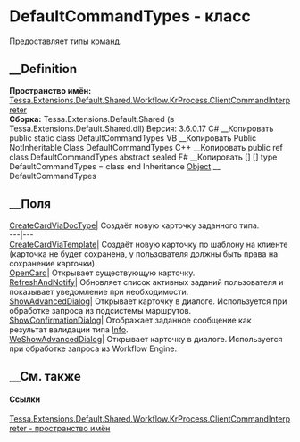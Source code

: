 # DefaultCommandTypes - класс
Предоставляет типы команд.
## __Definition
 **Пространство имён:**
[Tessa.Extensions.Default.Shared.Workflow.KrProcess.ClientCommandInterpreter](N_Tessa_Extensions_Default_Shared_Workflow_KrProcess_ClientCommandInterpreter.htm)  
 **Сборка:** Tessa.Extensions.Default.Shared (в
Tessa.Extensions.Default.Shared.dll) Версия: 3.6.0.17
C# __Копировать
     public static class DefaultCommandTypes
VB __Копировать
     Public NotInheritable Class DefaultCommandTypes
C++ __Копировать
     public ref class DefaultCommandTypes abstract sealed
F# __Копировать
     [<AbstractClassAttribute>]
    [<SealedAttribute>]
    type DefaultCommandTypes = class end
Inheritance
    [Object](https://learn.microsoft.com/dotnet/api/system.object) __ DefaultCommandTypes
##  __Поля
[CreateCardViaDocType](F_Tessa_Extensions_Default_Shared_Workflow_KrProcess_ClientCommandInterpreter_DefaultCommandTypes_CreateCardViaDocType.htm)|
Cоздаёт новую карточку заданного типа.  
---|---  
[CreateCardViaTemplate](F_Tessa_Extensions_Default_Shared_Workflow_KrProcess_ClientCommandInterpreter_DefaultCommandTypes_CreateCardViaTemplate.htm)|
Cоздаёт новую карточку по шаблону на клиенте (карточка не будет сохранена, у
пользователя должны быть права на сохранение карточки).  
[OpenCard](F_Tessa_Extensions_Default_Shared_Workflow_KrProcess_ClientCommandInterpreter_DefaultCommandTypes_OpenCard.htm)|
Открывает существующую карточку.  
[RefreshAndNotify](F_Tessa_Extensions_Default_Shared_Workflow_KrProcess_ClientCommandInterpreter_DefaultCommandTypes_RefreshAndNotify.htm)|
Обновляет список активных заданий пользователя и показывает уведомление при
необходимости.  
[ShowAdvancedDialog](F_Tessa_Extensions_Default_Shared_Workflow_KrProcess_ClientCommandInterpreter_DefaultCommandTypes_ShowAdvancedDialog.htm)|
Открывает карточку в диалоге. Используется при обработке запроса из подсистемы
маршрутов.  
[ShowConfirmationDialog](F_Tessa_Extensions_Default_Shared_Workflow_KrProcess_ClientCommandInterpreter_DefaultCommandTypes_ShowConfirmationDialog.htm)|
Отображает заданное сообщение как результат валидации типа
[Info](T_Tessa_Platform_Validation_ValidationResultType.htm).  
[WeShowAdvancedDialog](F_Tessa_Extensions_Default_Shared_Workflow_KrProcess_ClientCommandInterpreter_DefaultCommandTypes_WeShowAdvancedDialog.htm)|
Открывает карточку в диалоге. Используется при обработке запроса из Workflow
Engine.  
## __См. также
#### Ссылки
[Tessa.Extensions.Default.Shared.Workflow.KrProcess.ClientCommandInterpreter -
пространство
имён](N_Tessa_Extensions_Default_Shared_Workflow_KrProcess_ClientCommandInterpreter.htm)
